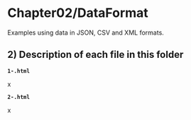 # Chapter02/DataFormat

Examples using data in JSON, CSV and XML formats.

## 2) Description of each file in this folder

__`1-.html`__

x

__`2-.html`__

x


